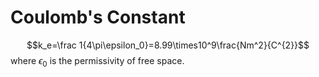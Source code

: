 # Coulomb's Constant
$$k_e=\frac 1{4\pi\epsilon_0}=8.99\times10^9\frac{Nm^2}{C^{2}}$$
where $\epsilon_0$ is the permissivity of free space.